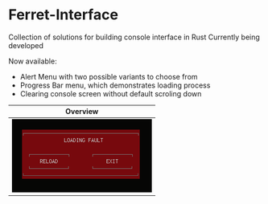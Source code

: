 # Ferret-Interface
Collection of solutions for building console interface in Rust
Currently being developed

Now available:
- Alert Menu with two possible variants to choose from
- Progress Bar menu, which demonstrates loading process
- Clearing console screen without default scroling down

| Overview |
| :------: |
| ![screenshot](https://github.com/Lesterrry/Ferret-Interface/blob/master/Overview/Снимок%20экрана%202020-06-04%20в%2022.04.18.png) |
